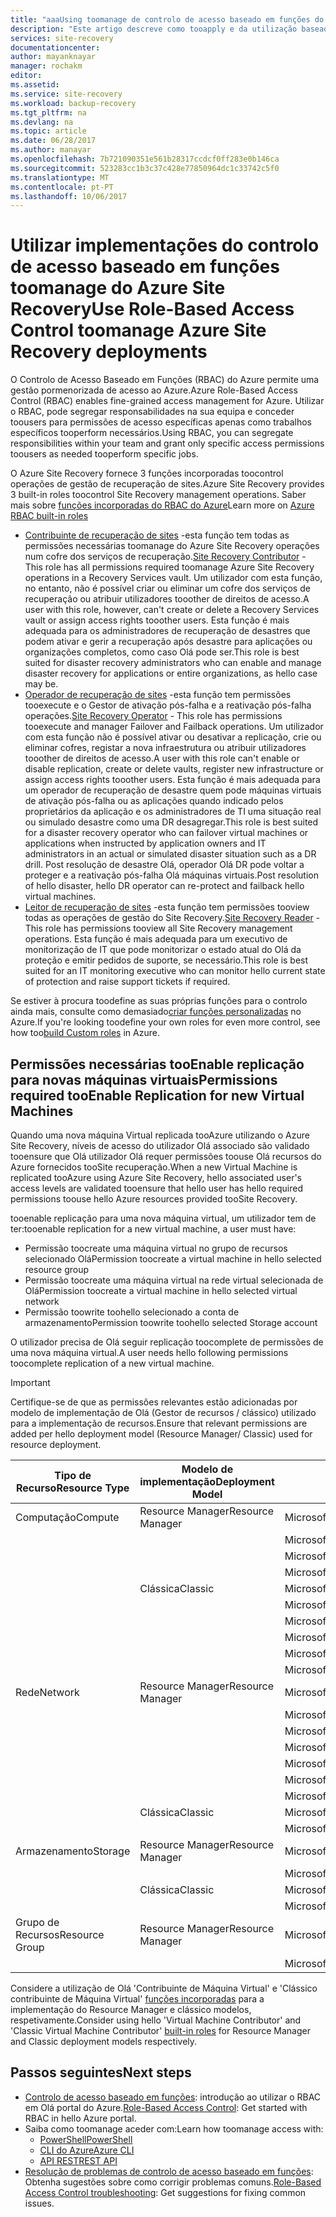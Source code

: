```yaml
---
title: "aaaUsing toomanage de controlo de acesso baseado em funções do Azure Site Recovery | Microsoft Docs"
description: "Este artigo descreve como tooapply e da utilização baseada em funções do controlo de acesso (RBAC) toomanage as implementações do Azure Site Recovery"
services: site-recovery
documentationcenter: 
author: mayanknayar
manager: rochakm
editor: 
ms.assetid: 
ms.service: site-recovery
ms.workload: backup-recovery
ms.tgt_pltfrm: na
ms.devlang: na
ms.topic: article
ms.date: 06/28/2017
ms.author: manayar
ms.openlocfilehash: 7b721090351e561b28317ccdcf0ff283e0b146ca
ms.sourcegitcommit: 523283cc1b3c37c428e77850964dc1c33742c5f0
ms.translationtype: MT
ms.contentlocale: pt-PT
ms.lasthandoff: 10/06/2017
---
```

# <a name="use-role-based-access-control-toomanage-azure-site-recovery-deployments"></a><span data-ttu-id="c2edd-103">Utilizar implementações do controlo de acesso baseado em funções toomanage do Azure Site Recovery</span><span class="sxs-lookup"><span data-stu-id="c2edd-103">Use Role-Based Access Control toomanage Azure Site Recovery deployments</span></span>

<span data-ttu-id="c2edd-104">O Controlo de Acesso Baseado em Funções (RBAC) do Azure permite uma gestão pormenorizada de acesso ao Azure.</span><span class="sxs-lookup"><span data-stu-id="c2edd-104">Azure Role-Based Access Control (RBAC) enables fine-grained access management for Azure.</span></span> <span data-ttu-id="c2edd-105">Utilizar o RBAC, pode segregar responsabilidades na sua equipa e conceder toousers para permissões de acesso específicas apenas como trabalhos específicos tooperform necessários.</span><span class="sxs-lookup"><span data-stu-id="c2edd-105">Using RBAC, you can segregate responsibilities within your team and grant only specific access permissions toousers as needed tooperform specific jobs.</span></span>

<span data-ttu-id="c2edd-106">O Azure Site Recovery fornece 3 funções incorporadas toocontrol operações de gestão de recuperação de sites.</span><span class="sxs-lookup"><span data-stu-id="c2edd-106">Azure Site Recovery provides 3 built-in roles toocontrol Site Recovery management operations.</span></span> <span data-ttu-id="c2edd-107">Saber mais sobre [funções incorporadas do RBAC do Azure](../active-directory/role-based-access-built-in-roles.md)</span><span class="sxs-lookup"><span data-stu-id="c2edd-107">Learn more on [Azure RBAC built-in roles](../active-directory/role-based-access-built-in-roles.md)</span></span>

* <span data-ttu-id="c2edd-108">[Contribuinte de recuperação de sites](../active-directory/role-based-access-built-in-roles.md#site-recovery-contributor) -esta função tem todas as permissões necessárias toomanage do Azure Site Recovery operações num cofre dos serviços de recuperação.</span><span class="sxs-lookup"><span data-stu-id="c2edd-108">[Site Recovery Contributor](../active-directory/role-based-access-built-in-roles.md#site-recovery-contributor) - This role has all permissions required toomanage Azure Site Recovery operations in a Recovery Services vault.</span></span> <span data-ttu-id="c2edd-109">Um utilizador com esta função, no entanto, não é possível criar ou eliminar um cofre dos serviços de recuperação ou atribuir utilizadores tooother de direitos de acesso.</span><span class="sxs-lookup"><span data-stu-id="c2edd-109">A user with this role, however, can't create or delete a Recovery Services vault or assign access rights tooother users.</span></span> <span data-ttu-id="c2edd-110">Esta função é mais adequada para os administradores de recuperação de desastres que podem ativar e gerir a recuperação após desastre para aplicações ou organizações completos, como caso Olá pode ser.</span><span class="sxs-lookup"><span data-stu-id="c2edd-110">This role is best suited for disaster recovery administrators who can enable and manage disaster recovery for applications or entire organizations, as hello case may be.</span></span>
* <span data-ttu-id="c2edd-111">[Operador de recuperação de sites](../active-directory/role-based-access-built-in-roles.md#site-recovery-operator) -esta função tem permissões tooexecute e o Gestor de ativação pós-falha e a reativação pós-falha operações.</span><span class="sxs-lookup"><span data-stu-id="c2edd-111">[Site Recovery Operator](../active-directory/role-based-access-built-in-roles.md#site-recovery-operator) - This role has permissions tooexecute and manager Failover and Failback operations.</span></span> <span data-ttu-id="c2edd-112">Um utilizador com esta função não é possível ativar ou desativar a replicação, crie ou eliminar cofres, registar a nova infraestrutura ou atribuir utilizadores tooother de direitos de acesso.</span><span class="sxs-lookup"><span data-stu-id="c2edd-112">A user with this role can't enable or disable replication, create or delete vaults, register new infrastructure or assign access rights tooother users.</span></span> <span data-ttu-id="c2edd-113">Esta função é mais adequada para um operador de recuperação de desastre quem pode máquinas virtuais de ativação pós-falha ou as aplicações quando indicado pelos proprietários da aplicação e os administradores de TI uma situação real ou simulado desastre como uma DR desagregar.</span><span class="sxs-lookup"><span data-stu-id="c2edd-113">This role is best suited for a disaster recovery operator who can failover virtual machines or applications when instructed by application owners and IT administrators in an actual or simulated disaster situation such as a DR drill.</span></span> <span data-ttu-id="c2edd-114">Post resolução de desastre Olá, operador Olá DR pode voltar a proteger e a reativação pós-falha Olá máquinas virtuais.</span><span class="sxs-lookup"><span data-stu-id="c2edd-114">Post resolution of hello disaster, hello DR operator can re-protect and failback hello virtual machines.</span></span>
* <span data-ttu-id="c2edd-115">[Leitor de recuperação de sites](../active-directory/role-based-access-built-in-roles.md#site-recovery-reader) -esta função tem permissões tooview todas as operações de gestão do Site Recovery.</span><span class="sxs-lookup"><span data-stu-id="c2edd-115">[Site Recovery Reader](../active-directory/role-based-access-built-in-roles.md#site-recovery-reader) - This role has permissions tooview all Site Recovery management operations.</span></span> <span data-ttu-id="c2edd-116">Esta função é mais adequada para um executivo de monitorização de IT que pode monitorizar o estado atual do Olá da proteção e emitir pedidos de suporte, se necessário.</span><span class="sxs-lookup"><span data-stu-id="c2edd-116">This role is best suited for an IT monitoring executive who can monitor hello current state of protection and raise support tickets if required.</span></span>

<span data-ttu-id="c2edd-117">Se estiver à procura toodefine as suas próprias funções para o controlo ainda mais, consulte como demasiado[criar funções personalizadas](../active-directory/role-based-access-control-custom-roles.md) no Azure.</span><span class="sxs-lookup"><span data-stu-id="c2edd-117">If you're looking toodefine your own roles for even more control, see how too[build Custom roles](../active-directory/role-based-access-control-custom-roles.md) in Azure.</span></span>

## <a name="permissions-required-tooenable-replication-for-new-virtual-machines"></a><span data-ttu-id="c2edd-118">Permissões necessárias tooEnable replicação para novas máquinas virtuais</span><span class="sxs-lookup"><span data-stu-id="c2edd-118">Permissions required tooEnable Replication for new Virtual Machines</span></span>
<span data-ttu-id="c2edd-119">Quando uma nova máquina Virtual replicada tooAzure utilizando o Azure Site Recovery, níveis de acesso do utilizador Olá associado são validado tooensure que Olá utilizador Olá requer permissões toouse Olá recursos do Azure fornecidos tooSite recuperação.</span><span class="sxs-lookup"><span data-stu-id="c2edd-119">When a new Virtual Machine is replicated tooAzure using Azure Site Recovery, hello associated user's access levels are validated tooensure that hello user has hello required permissions toouse hello Azure resources provided tooSite Recovery.</span></span>

<span data-ttu-id="c2edd-120">tooenable replicação para uma nova máquina virtual, um utilizador tem de ter:</span><span class="sxs-lookup"><span data-stu-id="c2edd-120">tooenable replication for a new virtual machine, a user must have:</span></span>
* <span data-ttu-id="c2edd-121">Permissão toocreate uma máquina virtual no grupo de recursos selecionado Olá</span><span class="sxs-lookup"><span data-stu-id="c2edd-121">Permission toocreate a virtual machine in hello selected resource group</span></span>
* <span data-ttu-id="c2edd-122">Permissão toocreate uma máquina virtual na rede virtual selecionada de Olá</span><span class="sxs-lookup"><span data-stu-id="c2edd-122">Permission toocreate a virtual machine in hello selected virtual network</span></span>
* <span data-ttu-id="c2edd-123">Permissão toowrite toohello selecionado a conta de armazenamento</span><span class="sxs-lookup"><span data-stu-id="c2edd-123">Permission toowrite toohello selected Storage account</span></span>

<span data-ttu-id="c2edd-124">O utilizador precisa de Olá seguir replicação toocomplete de permissões de uma nova máquina virtual.</span><span class="sxs-lookup"><span data-stu-id="c2edd-124">A user needs hello following permissions toocomplete replication of a new virtual machine.</span></span>

> [!IMPORTANT]
><span data-ttu-id="c2edd-125">Certifique-se de que as permissões relevantes estão adicionadas por modelo de implementação de Olá (Gestor de recursos / clássico) utilizado para a implementação de recursos.</span><span class="sxs-lookup"><span data-stu-id="c2edd-125">Ensure that relevant permissions are added per hello deployment model (Resource Manager/ Classic) used for resource deployment.</span></span>

| <span data-ttu-id="c2edd-126">**Tipo de Recurso**</span><span class="sxs-lookup"><span data-stu-id="c2edd-126">**Resource Type**</span></span> | <span data-ttu-id="c2edd-127">**Modelo de implementação**</span><span class="sxs-lookup"><span data-stu-id="c2edd-127">**Deployment Model**</span></span> | <span data-ttu-id="c2edd-128">**Permissão**</span><span class="sxs-lookup"><span data-stu-id="c2edd-128">**Permission**</span></span> |
| --- | --- | --- |
| <span data-ttu-id="c2edd-129">Computação</span><span class="sxs-lookup"><span data-stu-id="c2edd-129">Compute</span></span> | <span data-ttu-id="c2edd-130">Resource Manager</span><span class="sxs-lookup"><span data-stu-id="c2edd-130">Resource Manager</span></span> | <span data-ttu-id="c2edd-131">Microsoft.Compute/availabilitySets/read</span><span class="sxs-lookup"><span data-stu-id="c2edd-131">Microsoft.Compute/availabilitySets/read</span></span> |
|  |  | <span data-ttu-id="c2edd-132">Microsoft.Compute/virtualMachines/read</span><span class="sxs-lookup"><span data-stu-id="c2edd-132">Microsoft.Compute/virtualMachines/read</span></span> |
|  |  | <span data-ttu-id="c2edd-133">Microsoft.Compute/virtualMachines/write</span><span class="sxs-lookup"><span data-stu-id="c2edd-133">Microsoft.Compute/virtualMachines/write</span></span> |
|  |  | <span data-ttu-id="c2edd-134">Microsoft.Compute/virtualMachines/delete</span><span class="sxs-lookup"><span data-stu-id="c2edd-134">Microsoft.Compute/virtualMachines/delete</span></span> |
|  | <span data-ttu-id="c2edd-135">Clássica</span><span class="sxs-lookup"><span data-stu-id="c2edd-135">Classic</span></span> | <span data-ttu-id="c2edd-136">Microsoft.ClassicCompute/domainNames/read</span><span class="sxs-lookup"><span data-stu-id="c2edd-136">Microsoft.ClassicCompute/domainNames/read</span></span> |
|  |  | <span data-ttu-id="c2edd-137">Microsoft.ClassicCompute/domainNames/write</span><span class="sxs-lookup"><span data-stu-id="c2edd-137">Microsoft.ClassicCompute/domainNames/write</span></span> |
|  |  | <span data-ttu-id="c2edd-138">Microsoft.ClassicCompute/domainNames/delete</span><span class="sxs-lookup"><span data-stu-id="c2edd-138">Microsoft.ClassicCompute/domainNames/delete</span></span> |
|  |  | <span data-ttu-id="c2edd-139">Microsoft.ClassicCompute/virtualMachines/read</span><span class="sxs-lookup"><span data-stu-id="c2edd-139">Microsoft.ClassicCompute/virtualMachines/read</span></span> |
|  |  | <span data-ttu-id="c2edd-140">Microsoft.ClassicCompute/virtualMachines/write</span><span class="sxs-lookup"><span data-stu-id="c2edd-140">Microsoft.ClassicCompute/virtualMachines/write</span></span> |
|  |  | <span data-ttu-id="c2edd-141">Microsoft.ClassicCompute/virtualMachines/delete</span><span class="sxs-lookup"><span data-stu-id="c2edd-141">Microsoft.ClassicCompute/virtualMachines/delete</span></span> |
| <span data-ttu-id="c2edd-142">Rede</span><span class="sxs-lookup"><span data-stu-id="c2edd-142">Network</span></span> | <span data-ttu-id="c2edd-143">Resource Manager</span><span class="sxs-lookup"><span data-stu-id="c2edd-143">Resource Manager</span></span> | <span data-ttu-id="c2edd-144">Microsoft.Network/networkInterfaces/read</span><span class="sxs-lookup"><span data-stu-id="c2edd-144">Microsoft.Network/networkInterfaces/read</span></span> |
|  |  | <span data-ttu-id="c2edd-145">Microsoft.Network/networkInterfaces/write</span><span class="sxs-lookup"><span data-stu-id="c2edd-145">Microsoft.Network/networkInterfaces/write</span></span> |
|  |  | <span data-ttu-id="c2edd-146">Microsoft.Network/networkInterfaces/delete</span><span class="sxs-lookup"><span data-stu-id="c2edd-146">Microsoft.Network/networkInterfaces/delete</span></span> |
|  |  | <span data-ttu-id="c2edd-147">Microsoft.Network/networkInterfaces/join/action</span><span class="sxs-lookup"><span data-stu-id="c2edd-147">Microsoft.Network/networkInterfaces/join/action</span></span> |
|  |  | <span data-ttu-id="c2edd-148">Microsoft.Network/virtualNetworks/read</span><span class="sxs-lookup"><span data-stu-id="c2edd-148">Microsoft.Network/virtualNetworks/read</span></span> |
|  |  | <span data-ttu-id="c2edd-149">Microsoft.Network/virtualNetworks/subnets/read</span><span class="sxs-lookup"><span data-stu-id="c2edd-149">Microsoft.Network/virtualNetworks/subnets/read</span></span> |
|  |  | <span data-ttu-id="c2edd-150">Microsoft.Network/virtualNetworks/subnets/join/action</span><span class="sxs-lookup"><span data-stu-id="c2edd-150">Microsoft.Network/virtualNetworks/subnets/join/action</span></span> |
|  | <span data-ttu-id="c2edd-151">Clássica</span><span class="sxs-lookup"><span data-stu-id="c2edd-151">Classic</span></span> | <span data-ttu-id="c2edd-152">Microsoft.ClassicNetwork/virtualNetworks/read</span><span class="sxs-lookup"><span data-stu-id="c2edd-152">Microsoft.ClassicNetwork/virtualNetworks/read</span></span> |
|  |  | <span data-ttu-id="c2edd-153">Microsoft.ClassicNetwork/virtualNetworks/join/action</span><span class="sxs-lookup"><span data-stu-id="c2edd-153">Microsoft.ClassicNetwork/virtualNetworks/join/action</span></span> |
| <span data-ttu-id="c2edd-154">Armazenamento</span><span class="sxs-lookup"><span data-stu-id="c2edd-154">Storage</span></span> | <span data-ttu-id="c2edd-155">Resource Manager</span><span class="sxs-lookup"><span data-stu-id="c2edd-155">Resource Manager</span></span> | <span data-ttu-id="c2edd-156">Microsoft.Storage/storageAccounts/read</span><span class="sxs-lookup"><span data-stu-id="c2edd-156">Microsoft.Storage/storageAccounts/read</span></span> |
|  |  | <span data-ttu-id="c2edd-157">Microsoft.Storage/storageAccounts/listkeys/action</span><span class="sxs-lookup"><span data-stu-id="c2edd-157">Microsoft.Storage/storageAccounts/listkeys/action</span></span> |
|  | <span data-ttu-id="c2edd-158">Clássica</span><span class="sxs-lookup"><span data-stu-id="c2edd-158">Classic</span></span> | <span data-ttu-id="c2edd-159">Microsoft.ClassicStorage/storageAccounts/read</span><span class="sxs-lookup"><span data-stu-id="c2edd-159">Microsoft.ClassicStorage/storageAccounts/read</span></span> |
|  |  | <span data-ttu-id="c2edd-160">Microsoft.ClassicStorage/storageAccounts/listKeys/action</span><span class="sxs-lookup"><span data-stu-id="c2edd-160">Microsoft.ClassicStorage/storageAccounts/listKeys/action</span></span> |
| <span data-ttu-id="c2edd-161">Grupo de Recursos</span><span class="sxs-lookup"><span data-stu-id="c2edd-161">Resource Group</span></span> | <span data-ttu-id="c2edd-162">Resource Manager</span><span class="sxs-lookup"><span data-stu-id="c2edd-162">Resource Manager</span></span> | <span data-ttu-id="c2edd-163">Microsoft.Resources/deployments/*</span><span class="sxs-lookup"><span data-stu-id="c2edd-163">Microsoft.Resources/deployments/*</span></span> |
|  |  | <span data-ttu-id="c2edd-164">Microsoft.Resources/subscriptions/resourceGroups/read</span><span class="sxs-lookup"><span data-stu-id="c2edd-164">Microsoft.Resources/subscriptions/resourceGroups/read</span></span> |

<span data-ttu-id="c2edd-165">Considere a utilização de Olá 'Contribuinte de Máquina Virtual' e 'Clássico contribuinte de Máquina Virtual' [funções incorporadas](../active-directory/role-based-access-built-in-roles.md) para a implementação do Resource Manager e clássico modelos, respetivamente.</span><span class="sxs-lookup"><span data-stu-id="c2edd-165">Consider using hello 'Virtual Machine Contributor' and 'Classic Virtual Machine Contributor' [built-in roles](../active-directory/role-based-access-built-in-roles.md) for Resource Manager and Classic deployment models respectively.</span></span>

## <a name="next-steps"></a><span data-ttu-id="c2edd-166">Passos seguintes</span><span class="sxs-lookup"><span data-stu-id="c2edd-166">Next steps</span></span>
* <span data-ttu-id="c2edd-167">[Controlo de acesso baseado em funções](../active-directory/role-based-access-control-configure.md): introdução ao utilizar o RBAC em Olá portal do Azure.</span><span class="sxs-lookup"><span data-stu-id="c2edd-167">[Role-Based Access Control](../active-directory/role-based-access-control-configure.md): Get started with RBAC in hello Azure portal.</span></span>
* <span data-ttu-id="c2edd-168">Saiba como toomanage aceder com:</span><span class="sxs-lookup"><span data-stu-id="c2edd-168">Learn how toomanage access with:</span></span>
  * [<span data-ttu-id="c2edd-169">PowerShell</span><span class="sxs-lookup"><span data-stu-id="c2edd-169">PowerShell</span></span>](../active-directory/role-based-access-control-manage-access-powershell.md)
  * [<span data-ttu-id="c2edd-170">CLI do Azure</span><span class="sxs-lookup"><span data-stu-id="c2edd-170">Azure CLI</span></span>](../active-directory/role-based-access-control-manage-access-azure-cli.md)
  * [<span data-ttu-id="c2edd-171">API REST</span><span class="sxs-lookup"><span data-stu-id="c2edd-171">REST API</span></span>](../active-directory/role-based-access-control-manage-access-rest.md)
* <span data-ttu-id="c2edd-172">[Resolução de problemas de controlo de acesso baseado em funções](../active-directory/role-based-access-control-troubleshooting.md): Obtenha sugestões sobre como corrigir problemas comuns.</span><span class="sxs-lookup"><span data-stu-id="c2edd-172">[Role-Based Access Control troubleshooting](../active-directory/role-based-access-control-troubleshooting.md): Get suggestions for fixing common issues.</span></span>
